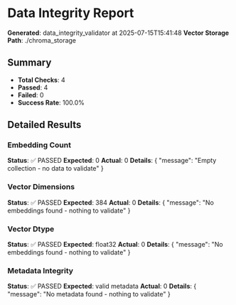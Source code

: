 # Data Integrity Report

**Generated**: data_integrity_validator at 2025-07-15T15:41:48
**Vector Storage Path**: ./chroma_storage

## Summary
- **Total Checks**: 4
- **Passed**: 4
- **Failed**: 0
- **Success Rate**: 100.0%

## Detailed Results

### Embedding Count
**Status**: ✅ PASSED
**Expected**: 0
**Actual**: 0
**Details**: {
  "message": "Empty collection - no data to validate"
}

### Vector Dimensions
**Status**: ✅ PASSED
**Expected**: 384
**Actual**: 0
**Details**: {
  "message": "No embeddings found - nothing to validate"
}

### Vector Dtype
**Status**: ✅ PASSED
**Expected**: float32
**Actual**: 0
**Details**: {
  "message": "No embeddings found - nothing to validate"
}

### Metadata Integrity
**Status**: ✅ PASSED
**Expected**: valid metadata
**Actual**: 0
**Details**: {
  "message": "No metadata found - nothing to validate"
}

